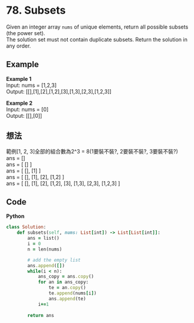 # 78. Subsets
Given an integer array `nums` of unique elements, return all possible subsets (the power set).  
The solution set must not contain duplicate subsets. Return the solution in any order.  

 
## Example
**Example 1**  
Input: nums = [1,2,3]  
Output: [[],[1],[2],[1,2],[3],[1,3],[2,3],[1,2,3]]  

**Example 2**  
Input: nums = [0]  
Output: [[],[0]]  

## 想法
範例[1, 2, 3]全部的組合數為2^3 = 8(1要裝不裝?, 2要裝不裝?, 3要裝不裝?)  
ans = []  
ans = [ [] ]  
ans = [ [], [1] ]  
ans = [ [], [1], [2], [1,2] ]  
ans = [ [], [1], [2], [1,2], [3], [1,3], [2,3], [1,2,3] ]  

## Code
**Python**
```ruby
class Solution:
    def subsets(self, nums: List[int]) -> List[List[int]]:
        ans = list()
        i = 0
        n = len(nums)

        # add the empty list
        ans.append([])
        while(i < n):
            ans_copy = ans.copy() 
            for an in ans_copy:
                te = an.copy()
                te.append(nums[i])
                ans.append(te)               
            i+=1
        
        return ans
```
